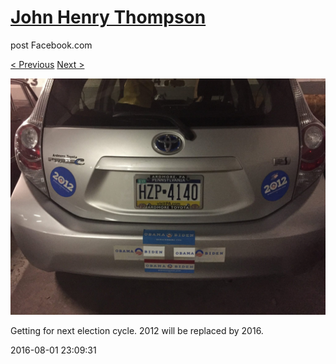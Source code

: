 # [John Henry Thompson](../README.md)
post Facebook.com

[< Previous](2016-08-01-1.md) [Next >](2016-07-31-1.md)

[![](../media/2016-08-01/Getting-for-next-election-cycle-2012-will-be-replaced-by-2016.jpg)](../README.md)

Getting for next election cycle. 2012 will be replaced by 2016.

2016-08-01 23:09:31